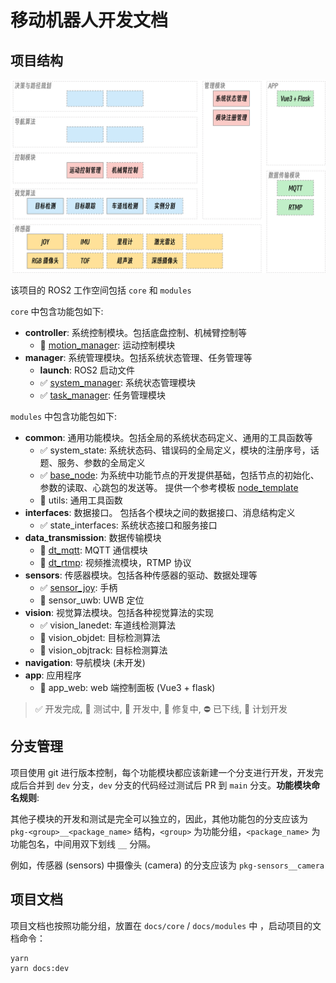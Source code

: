 # 移动机器人开发文档

## 项目结构

![系统架构](./images/system-architecture.jpg)

该项目的 ROS2 工作空间包括 `core` 和 `modules` 

`core` 中包含功能包如下:
- **controller**: 系统控制模块。包括底盘控制、机械臂控制等
  - 🔄 [motion_manager](./modules/controller/motion_manager.md): 运动控制模块
- **manager**: 系统管理模块。包括系统状态管理、任务管理等
  - **launch**: ROS2 启动文件
  - ✅ [system_manager](./modules/manager/system_manager.md): 系统状态管理模块
  - ✅ [task_manager](./modules/manager/system_manager.md): 任务管理模块


`modules` 中包含功能包如下:
- **common**: 通用功能模块。包括全局的系统状态码定义、通用的工具函数等
  - ✅ system_state: 系统状态码、错误码的全局定义，模块的注册序号，话题、服务、参数的全局定义
  - ✅ [base_node](./modules/common/base_node.md): 为系统中功能节点的开发提供基础，包括节点的初始化、参数的读取、心跳包的发送等。 提供一个参考模板 [node_template](./modules/common/base_node.md)
  - 💠 utils: 通用工具函数
- **interfaces**: 数据接口。 包括各个模块之间的数据接口、消息结构定义
  - ✅ state_interfaces: 系统状态接口和服务接口
- **data_transmission**: 数据传输模块
  - 🔄 [dt_mqtt](./modules/data_transmission/dt_mqtt.md): MQTT 通信模块
  - 🚧 [dt_rtmp](./modules/data_transmission/dt_rtmp.md): 视频推流模块，RTMP 协议
- **sensors**: 传感器模块。包括各种传感器的驱动、数据处理等
  - ✅ [sensor_joy](./modules/sensors/sensor_joy.md): 手柄
  - 🔄 sensor_uwb: UWB 定位
- **vision**: 视觉算法模块。包括各种视觉算法的实现
  - ✅ vision_lanedet: 车道线检测算法
  - 🚧 vision_objdet: 目标检测算法
  - 💠 vision_objtrack: 目标检测算法
- **navigation**: 导航模块 (未开发)
- **app**: 应用程序
  - 💠 app_web: web 端控制面板 (Vue3 + flask)


> ✅ 开发完成, 🔄 测试中, 🚧 开发中, 🐛 修复中, ⛔️ 已下线, 💠 计划开发



## 分支管理

项目使用 git 进行版本控制，每个功能模块都应该新建一个分支进行开发，开发完成后合并到 `dev` 分支，`dev` 分支的代码经过测试后 PR 到 `main` 分支。**功能模块命名规则**:

其他子模块的开发和测试是完全可以独立的，因此，其他功能包的分支应该为 `pkg-<group>__<package_name>` 结构，`<group>` 为功能分组，`<package_name>` 为功能包名，中间用双下划线 `__` 分隔。

例如，传感器 (sensors) 中摄像头 (camera) 的分支应该为 `pkg-sensors__camera` 


## 项目文档

项目文档也按照功能分组，放置在 `docs/core` / `docs/modules` 中 ，启动项目的文档命令：
```shell
yarn
yarn docs:dev
```